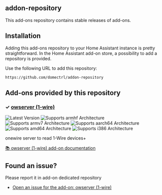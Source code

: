 ## addon-repository

This add-ons repository contains stable releases of add-ons.

## Installation

Adding this add-ons repository to your Home Assistant instance is
pretty straightforward. In the Home Assistant add-on store,
a possibility to add a repository is provided.

Use the following URL to add this repository:

```txt
https://github.com/domectrl/addon-repository
```

## Add-ons provided by this repository

### &#10003; [owserver (1-wire)][addon-owserver]

![Latest Version][owserver-version-shield]
![Supports armhf Architecture][owserver-armhf-shield]
![Supports armv7 Architecture][owserver-armv7-shield]
![Supports aarch64 Architecture][owserver-aarch64-shield]
![Supports amd64 Architecture][owserver-amd64-shield]
![Supports i386 Architecture][owserver-i386-shield]

onewire server to read 1-Wire devices+

[:books: owserver (1-wire) add-on documentation][addon-doc-owserver]


[addon-owserver]: https://github.com/domectrl/hassio-owserver/tree/v0.6.1
[addon-doc-owserver]: https://github.com/domectrlhassio-owserver/blob/v0.6.1/README.md
[owserver-issue]: https://github.com/domectrl/hassio-owserver/issues
[owserver-version-shield]: https://img.shields.io/badge/version-v0.6.1-blue.svg
[owserver-aarch64-shield]: https://img.shields.io/badge/aarch64-yes-green.svg
[owserver-amd64-shield]: https://img.shields.io/badge/amd64-yes-green.svg
[owserver-armhf-shield]: https://img.shields.io/badge/armhf-yes-green.svg
[owserver-armv7-shield]: https://img.shields.io/badge/armv7-yes-green.svg
[owserver-i386-shield]: https://img.shields.io/badge/i386-no-red.svg

## Found an issue?
Please report it in add-on dedicated repository
- [Open an issue for the add-on: owserver (1-wire)][owserver-issue]
